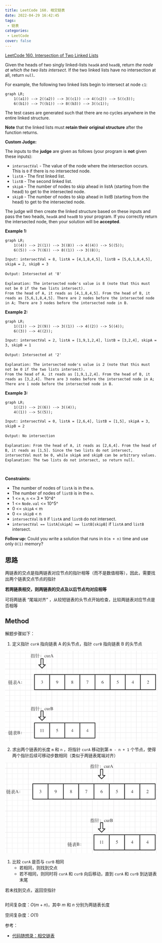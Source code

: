 ```yaml
---
title: LeetCode 160. 相交链表
date: 2022-04-29 16:42:45
tags:
 - 链表
categories:
 - LeetCode
cover: false
---
```


[LeetCode 160. Intersection of Two Linked Lists](https://leetcode-cn.com/problems/intersection-of-two-linked-lists/)

Given the heads of two singly linked-lists `headA` and `headB`, return *the node at which the two lists intersect*. If the two linked lists have no intersection at all, return `null`.

For example, the following two linked lists begin to intersect at node `c1`:

```mermaid
graph LR;
    1((a1)) --> 2((a2)) --> 3((c1)) --> 4((c2)) --> 5((c3));
    6((b1)) --> 7((b1)) --> 8((b3)) --> 3((c1));
```

The test cases are generated such that there are no cycles anywhere in the entire linked structure.

**Note** that the linked lists must **retain their original structure** after the function returns.

**Custom Judge:**

The inputs to the **judge** are given as follows (your program is **not** given these inputs):

 - `intersectVal` - The value of the node where the intersection occurs. This is `0` if there is no intersected node.
 - `listA` - The first linked list.
 - `listB` - The second linked list.
 - `skipA` - The number of nodes to skip ahead in listA (starting from the head) to get to the intersected node.
 - `skipB` - The number of nodes to skip ahead in listB (starting from the head) to get to the intersected node.

The judge will then create the linked structure based on these inputs and pass the two heads, `headA` and `headB` to your program. If you correctly return the intersected node, then your solution will be **accepted**.


**Example 1:**

```mermaid
graph LR;
    1((4)) --> 2((1)) --> 3((8)) --> 4((4)) --> 5((5));
    6((5)) --> 7((6)) --> 8((1)) --> 3((8));
```

    Input: intersectVal = 8, listA = [4,1,8,4,5], listB = [5,6,1,8,4,5], skipA = 2, skipB = 3

    Output: Intersected at '8'

    Explanation: The intersected node's value is 8 (note that this must not be 0 if the two lists intersect).
    From the head of A, it reads as [4,1,8,4,5]. From the head of B, it reads as [5,6,1,8,4,5]. There are 2 nodes before the intersected node in A; There are 3 nodes before the intersected node in B.


**Example 2:**

```mermaid
graph LR;
    1((1)) --> 2((9)) --> 3((1)) --> 4((2)) --> 5((4));
    6((3)) --> 4((2));
```

    Input: intersectVal = 2, listA = [1,9,1,2,4], listB = [3,2,4], skipA = 3, skipB = 1

    Output: Intersected at '2'

    Explanation: The intersected node's value is 2 (note that this must not be 0 if the two lists intersect).
    From the head of A, it reads as [1,9,1,2,4]. From the head of B, it reads as [3,2,4]. There are 3 nodes before the intersected node in A; There are 1 node before the intersected node in B.


**Example 3:**

```mermaid
graph LR;
    1((2)) --> 2((6)) --> 3((4));
    4((1)) --> 5((5));
```

    Input: intersectVal = 0, listA = [2,6,4], listB = [1,5], skipA = 3, skipB = 2

    Output: No intersection

    Explanation: From the head of A, it reads as [2,6,4]. From the head of B, it reads as [1,5]. Since the two lists do not intersect, intersectVal must be 0, while skipA and skipB can be arbitrary values.
    Explanation: The two lists do not intersect, so return null.
 

**Constraints:**

 - The number of nodes of `listA` is in the `m`.
 - The number of nodes of `listB` is in the `n`.
 - 1 <= `m`, `n` <= 3 * 10^4^
 - 1 <= `Node.val` <= 10^5^
 - 0 <= `skipA` < m
 - 0 <= `skipB` < n
 - `intersectVal` is `0` if `listA` and `listB` do not intersect.
 - `intersectVal == listA[skipA] == listB[skipB]` if `listA` and `listB` intersect.
 

**Follow up:** Could you write a solution that runs in `O(m + n)` time and use only `O(1)` memory?


## 思路

两链表的交点是指两链表对应节点的指针相等（而不是数值相等），因此，需要找出两个链表交点节点的指针

**若两链表相交，则两链表的交点及以后节点均对应相等**

可将两链表 “尾端对齐” ，从较短链表的头节点开始检查，比较两链表对应节点是否相等

## Method

解题步骤如下：

1. 定义指针 `curA` 指向链表 A 的头节点，指针 `curB` 指向链表 B 的头节点

![](LeetCode160-相交链表/1.png)

2. 求出两个链表的长度 `m` 和 `n` ，将指针 `curA` 移动到第 `m - n + 1` 个节点，使得两个指针后续可移动步数相同（类似于两链表尾端对齐）


![](LeetCode160-相交链表/2.png)

1. 比较 `curA` 是否与 `curB` 相同
    - 若相同，则找到交点
    - 若不相同，则同时将 `curA` 和 `curB` 向后移动，直到 `curA` 和 `curB` 到达链表末尾

若未找到交点，返回空指针

```cpp

```

时间复杂度：$O(m + n)$，其中 $m$ 和 $n$ 分别为两链表长度

空间复杂度：$O(1)$

参考：
- [代码随想录：相交链表](https://www.programmercarl.com/%E9%9D%A2%E8%AF%95%E9%A2%9802.07.%E9%93%BE%E8%A1%A8%E7%9B%B8%E4%BA%A4.html#%E6%80%9D%E8%B7%AF)